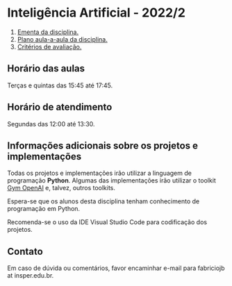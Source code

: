 # Inteligência Artificial - 2022/2

1. [Ementa da disciplina.](ementa.md)
2. [Plano aula-a-aula da disciplina.](plano_aula.md)
3. [Critérios de avaliação.](avaliacao.md)

## Horário das aulas

Terças e quintas das 15:45 até 17:45.

## Horário de atendimento

Segundas das 12:00 até 13:30. 

## Informações adicionais sobre os projetos e implementações

Todas os projetos e implementações irão utilizar a linguagem de programação **Python**. 
Algumas das implementações irão utilizar o toolkit [Gym OpenAI](https://gym.openai.com/) e, talvez, outros toolkits.

Espera-se que os alunos desta disciplina tenham conhecimento de programação em Python. 

Recomenda-se o uso da IDE Visual Studio Code para codificação dos projetos. 

## Contato

Em caso de dúvida ou comentários, favor encaminhar e-mail para fabriciojb at insper.edu.br. 